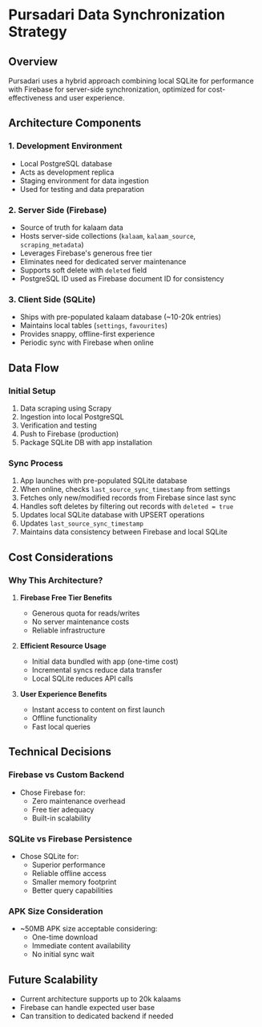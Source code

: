 # Pursadari Data Synchronization Strategy

## Overview

Pursadari uses a hybrid approach combining local SQLite for performance with Firebase for server-side synchronization, optimized for cost-effectiveness and user experience.

## Architecture Components

### 1. Development Environment

- Local PostgreSQL database
- Acts as development replica
- Staging environment for data ingestion
- Used for testing and data preparation

### 2. Server Side (Firebase)

- Source of truth for kalaam data
- Hosts server-side collections (`kalaam`, `kalaam_source`, `scraping_metadata`)
- Leverages Firebase's generous free tier
- Eliminates need for dedicated server maintenance
- Supports soft delete with `deleted` field
- PostgreSQL ID used as Firebase document ID for consistency

### 3. Client Side (SQLite)

- Ships with pre-populated kalaam database (~10-20k entries)
- Maintains local tables (`settings`, `favourites`)
- Provides snappy, offline-first experience
- Periodic sync with Firebase when online

## Data Flow

### Initial Setup

1. Data scraping using Scrapy
2. Ingestion into local PostgreSQL
3. Verification and testing
4. Push to Firebase (production)
5. Package SQLite DB with app installation

### Sync Process

1. App launches with pre-populated SQLite database
2. When online, checks `last_source_sync_timestamp` from settings
3. Fetches only new/modified records from Firebase since last sync
4. Handles soft deletes by filtering out records with `deleted = true`
5. Updates local SQLite database with UPSERT operations
6. Updates `last_source_sync_timestamp`
7. Maintains data consistency between Firebase and local SQLite

## Cost Considerations

### Why This Architecture?

1. **Firebase Free Tier Benefits**

   - Generous quota for reads/writes
   - No server maintenance costs
   - Reliable infrastructure

2. **Efficient Resource Usage**

   - Initial data bundled with app (one-time cost)
   - Incremental syncs reduce data transfer
   - Local SQLite reduces API calls

3. **User Experience Benefits**
   - Instant access to content on first launch
   - Offline functionality
   - Fast local queries

## Technical Decisions

### Firebase vs Custom Backend

- Chose Firebase for:
  - Zero maintenance overhead
  - Free tier adequacy
  - Built-in scalability

### SQLite vs Firebase Persistence

- Chose SQLite for:
  - Superior performance
  - Reliable offline access
  - Smaller memory footprint
  - Better query capabilities

### APK Size Consideration

- ~50MB APK size acceptable considering:
  - One-time download
  - Immediate content availability
  - No initial sync wait

## Future Scalability

- Current architecture supports up to 20k kalaams
- Firebase can handle expected user base
- Can transition to dedicated backend if needed

